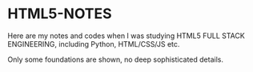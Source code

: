 # HTML5-NOTES

Here are my notes and codes when I was studying HTML5 FULL STACK ENGINEERING, including Python, HTML/CSS/JS etc.

Only some foundations are shown, no deep sophisticated details.



